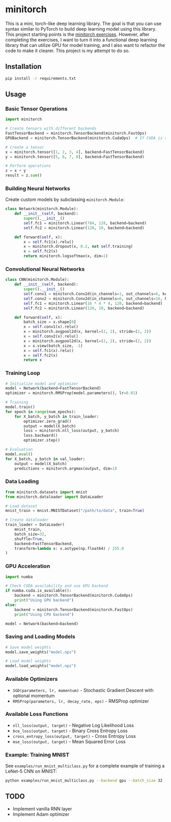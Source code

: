 # minitorch

This is a mini, torch-like deep learning library. The goal is that you can use syntax similar to PyTorch to build deep learning model using this library. This project starting points is the [minitorch exercises](https://github.com/minitorch/minitorch). However, after completing the exercises, I want to turn it into a functional deep learning library that can utilize GPU for model training, and I also want to refactor the code to make it clearer. This project is my attempt to do so.

## Installation

```bash
pip install -r requirements.txt
```

## Usage

### Basic Tensor Operations

```python
import minitorch

# Create tensors with different backends
FastTensorBackend = minitorch.TensorBackend(minitorch.FastOps)
GPUBackend = minitorch.TensorBackend(minitorch.CudaOps)  # If CUDA is available

# Create a tensor
x = minitorch.tensor([1, 2, 3, 4], backend=FastTensorBackend)
y = minitorch.tensor([5, 6, 7, 8], backend=FastTensorBackend)

# Perform operations
z = x + y
result = z.sum()
```

### Building Neural Networks

Create custom models by subclassing `minitorch.Module`:

```python
class Network(minitorch.Module):
    def __init__(self, backend):
        super().__init__()
        self.fc1 = minitorch.Linear(784, 128, backend=backend)
        self.fc2 = minitorch.Linear(128, 10, backend=backend)

    def forward(self, x):
        x = self.fc1(x).relu()
        x = minitorch.dropout(x, 0.2, not self.training)
        x = self.fc2(x)
        return minitorch.logsoftmax(x, dim=1)
```

### Convolutional Neural Networks

```python
class CNN(minitorch.Module):
    def __init__(self, backend):
        super().__init__()
        self.conv1 = minitorch.Conv2d(in_channels=1, out_channels=6, kernel=(5, 5), stride=1, backend=backend)
        self.conv2 = minitorch.Conv2d(in_channels=6, out_channels=16, kernel=(5, 5), stride=1, backend=backend)
        self.fc1 = minitorch.Linear(16 * 4 * 4, 120, backend=backend)
        self.fc2 = minitorch.Linear(120, 10, backend=backend)

    def forward(self, x):
        batch_size = x.shape[0]
        x = self.conv1(x).relu()
        x = minitorch.avgpool2d(x, kernel=(2, 2), stride=(2, 2))
        x = self.conv2(x).relu()
        x = minitorch.avgpool2d(x, kernel=(2, 2), stride=(2, 2))
        x = x.view(batch_size, -1)
        x = self.fc1(x).relu()
        x = self.fc2(x)
        return x
```

### Training Loop

```python
# Initialize model and optimizer
model = Network(backend=FastTensorBackend)
optimizer = minitorch.RMSProp(model.parameters(), lr=0.01)

# Training
model.train()
for epoch in range(num_epochs):
    for X_batch, y_batch in train_loader:
        optimizer.zero_grad()
        output = model(X_batch)
        loss = minitorch.nll_loss(output, y_batch)
        loss.backward()
        optimizer.step()

# Evaluation
model.eval()
for X_batch, y_batch in val_loader:
    output = model(X_batch)
    predictions = minitorch.argmax(output, dim=1)
```

### Data Loading

```python
from minitorch.datasets import mnist
from minitorch.dataloader import DataLoader

# Load dataset
mnist_train = mnist.MNISTDataset("/path/to/data", train=True)

# Create dataloader
train_loader = DataLoader(
    mnist_train,
    batch_size=32,
    shuffle=True,
    backend=FastTensorBackend,
    transform=lambda x: x.astype(np.float64) / 255.0
)
```

### GPU Acceleration

```python
import numba

# Check CUDA availability and use GPU backend
if numba.cuda.is_available():
    backend = minitorch.TensorBackend(minitorch.CudaOps)
    print("Using GPU backend")
else:
    backend = minitorch.TensorBackend(minitorch.FastOps)
    print("Using CPU backend")

model = Network(backend=backend)
```

### Saving and Loading Models

```python
# Save model weights
model.save_weights("model.npz")

# Load model weights
model.load_weights("model.npz")
```

### Available Optimizers

- `SGD(parameters, lr, momentum)` - Stochastic Gradient Descent with optional momentum
- `RMSProp(parameters, lr, decay_rate, eps)` - RMSProp optimizer

### Available Loss Functions

- `nll_loss(output, target)` - Negative Log Likelihood Loss
- `bce_loss(output, target)` - Binary Cross Entropy Loss
- `cross_entropy_loss(output, target)` - Cross Entropy Loss
- `mse_loss(output, target)` - Mean Squared Error Loss

### Example: Training MNIST

See `examples/run_mnist_multiclass.py` for a complete example of training a LeNet-5 CNN on MNIST:

```bash
python examples/run_mnist_multiclass.py --backend gpu --batch_size 32 --epochs 10 --lr 0.01
```

## TODO
- Implement vanilla RNN layer
- Implement Adam optimizer